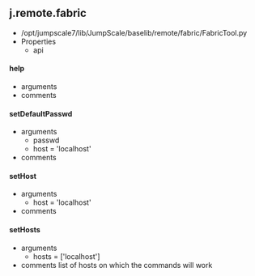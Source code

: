 ## j.remote.fabric

- /opt/jumpscale7/lib/JumpScale/baselib/remote/fabric/FabricTool.py
- Properties
    - api

#### help 
- arguments
- comments
    

#### setDefaultPasswd 
- arguments
    - passwd
    - host = 'localhost'
- comments
    

#### setHost 
- arguments
    - host = 'localhost'
- comments
    

#### setHosts 
- arguments
    - hosts = ['localhost']
- comments
    list of hosts on which the commands will work


